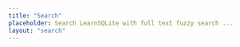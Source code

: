 ```yaml
---
title: "Search"
placeholder: Search LearnSQLite with full text fuzzy search ...
layout: "search"
---
```

